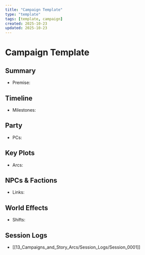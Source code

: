 ```yaml
---
title: "Campaign Template"
type: "template"
tags: [template, campaign]
created: 2025-10-23
updated: 2025-10-23
---
```


# Campaign Template

## Summary
- Premise:

## Timeline
- Milestones:

## Party
- PCs:

## Key Plots
- Arcs:

## NPCs & Factions
- Links:

## World Effects
- Shifts:

## Session Logs
- [[13_Campaigns_and_Story_Arcs/Session_Logs/Session_0001]]
